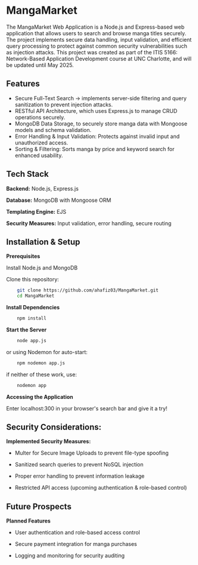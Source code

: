 
# MangaMarket

The MangaMarket Web Application is a Node.js and Express-based web application that allows users to search and browse manga titles securely. The project implements secure data handling, input validation, and efficient query processing to protect against common security vulnerabilities such as injection attacks. This project was created as part of the ITIS 5166: Network-Based Application Development course at UNC Charlotte, and will be updated until May 2025.




## Features

- Secure Full-Text Search -> implements server-side filtering and query sanitization to prevent injection attacks.
- RESTful API Architecture, which uses Express.js to manage CRUD operations securely.
- MongoDB Data Storage, to securely store manga data with Mongoose models and schema validation.
- Error Handling & Input Validation: Protects against invalid input and unauthorized access.
- Sorting & Filtering: Sorts manga by price and keyword search for enhanced usability.
## Tech Stack

**Backend:** Node.js, Express.js

**Database:** MongoDB with Mongoose ORM

**Templating Engine:** EJS

**Security Measures:** Input validation, error handling, secure routing


## Installation & Setup

**Prerequisites**

Install Node.js and MongoDB

Clone this repository:

```bash
    git clone https://github.com/ahafiz03/MangaMarket.git
    cd MangaMarket
```
**Install Dependencies**
```bash
    npm install
```
**Start the Server**
```bash
    node app.js
```
or using Nodemon for auto-start:
```bash
    npm nodemon app.js
```
if neither of these work, use:
```bash
    nodemon app
```
**Accessing the Application**

Enter localhost:300 in your browser's search bar and give it a try!
## Security Considerations:

**Implemented Security Measures:**

- Multer for Secure Image Uploads to prevent file-type spoofing

- Sanitized search queries to prevent NoSQL injection

- Proper error handling to prevent information leakage

- Restricted API access (upcoming authentication & role-based control)
## Future Prospects

**Planned Features**
- User authentication and role-based access control

- Secure payment integration for manga purchases

- Logging and monitoring for security auditing